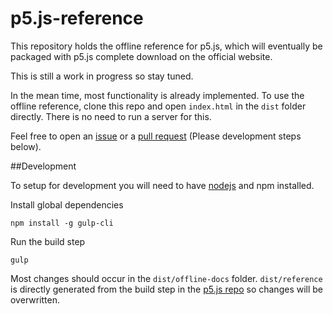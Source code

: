 p5.js-reference
========

This repository holds the offline reference for p5.js, which will eventually be packaged with p5.js complete download on the official website.

This is still a work in progress so stay tuned.

In the mean time, most functionality is already implemented. To use the offline reference, clone this repo and open `index.html` in the `dist` folder directly. There is no need to run a server for this.

Feel free to open an [issue](https://github.com/limzykenneth/p5.js-reference/issues) or a [pull request](https://github.com/limzykenneth/p5.js-reference/pulls) (Please development steps below).

##Development

To setup for development you will need to have [nodejs](https://nodejs.org) and npm installed.

Install global dependencies

```
npm install -g gulp-cli
```

Run the build step

```
gulp
```

Most changes should occur in the `dist/offline-docs` folder. `dist/reference` is directly generated from the build step in the [p5.js repo](https://github.com/processing/p5.js) so changes will be overwritten.